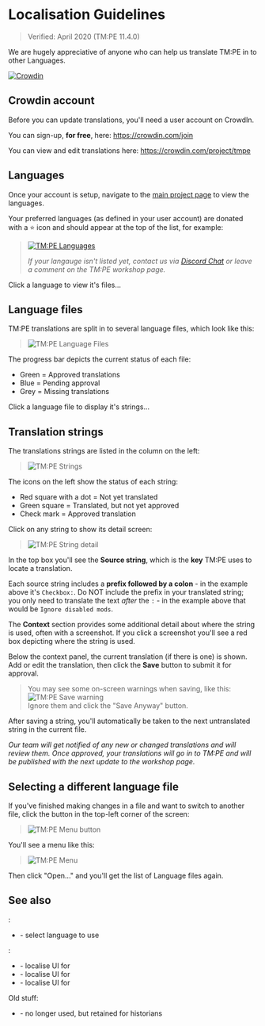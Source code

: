 # Localisation Guidelines

> Verified: April 2020 (TM:PE 11.4.0)

We are hugely appreciative of anyone who can help us translate TM:PE in to other Languages.

[![Crowdin](https://badges.crowdin.net/tmpe/localized.svg)](https://crowdin.com/project/tmpe)

## Crowdin account

Before you can update translations, you'll need a user account on CrowdIn.

You can sign-up, **for free**, here: https://crowdin.com/join

You can view and edit translations here: https://crowdin.com/project/tmpe

## Languages

Once your account is setup, navigate to the [main project page](https://crowdin.com/project/tmpe) to view the languages.

Your preferred languages (as defined in your user account) are donated with a ⭐️ icon and should appear at the top of the list, for example:

> [![TM:PE Languages](https://imgur.com/Xr55vNX.png)](https://crowdin.com/project/tmpe)
>  
> _If your langauge isn't listed yet, contact us via [Discord Chat](https://discord.gg/faKUnST) or leave a comment on the TM:PE workshop page._

Click a language to view it's files...

## Language files

TM:PE translations are split in to several language files, which look like this:

> ![TM:PE Language Files](https://i.imgur.com/TUjwpyel.png)

The progress bar depicts the current status of each file:

* Green = Approved translations
* Blue = Pending approval
* Grey = Missing translations

Click a language file to display it's strings...

## Translation strings

The translations strings are listed in the column on the left:

> ![TM:PE Strings](https://i.imgur.com/JR4tM63.png)

The icons on the left show the status of each string:

* Red square with a dot = Not yet translated
* Green square = Translated, but not yet approved
* Check mark = Approved translation

Click on any string to show its detail screen:

> ![TM:PE String detail](https://i.imgur.com/qXXaWdXl.png)

In the top box you'll see the **Source string**, which is the **key** TM:PE uses to locate a translation.

Each source string includes a **prefix followed by a colon** - in the example above it's `Checkbox:`. Do NOT include the prefix in your translated string; you only need to translate the text _after_ the `:` - in the example above that would be `Ignore disabled mods`.

The **Context** section provides some additional detail about where the string is used, often with a screenshot. If you click a screenshot you'll see a red box depicting where the string is used.

Below the context panel, the current translation (if there is one) is shown. Add or edit the translation, then click the **Save** button to submit it for approval.

> You may see some on-screen warnings when saving, like this:
> ![TM:PE Save warning](https://i.imgur.com/8k9G4W8.png)  
> Ignore them and click the "Save Anyway" button.

After saving a string, you'll automatically be taken to the next untranslated string in the current file.

_Our team will get notified of any new or changed translations and will review them. Once approved, your translations will go in to TM:PE and will be published with the next update to the workshop page._

## Selecting a different language file

If you've finished making changes in a file and want to switch to another file, click the button in the top-left corner of the screen:

> ![TM:PE Menu button](https://i.imgur.com/0I1NQGZm.png)

You'll see a menu like this:

> ![TM:PE Menu](https://i.imgur.com/dhKSCA8m.png)

Then click "Open..." and you'll get the list of Language files again.

## See also

[](Settings.md):

* [](General.md) - select language to use

[](Contributing.md):

* [](Priority-Signs-Icon-Themes.md) - localise UI for [](Priority-Signs.md)
* [](Speed-Limit-Icon-Themes.md) - localise UI for [](Speed-Limits.md)
* [](Timed-Traffic-Light-Buttons.md) - localise UI for [](Timed-Traffic-Lights.md)

Old stuff:

* [](Localisation-(Old-Format).md) - no longer used, but retained for historians